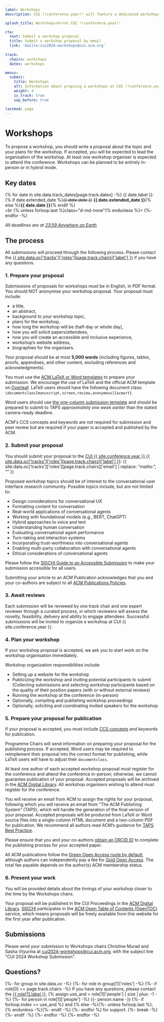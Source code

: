 ```yaml
---
label: Workshops
description: CUI !!conference.year!! will feature a dedicated workshops track, allowing attendees to organise focused activities co-located at the conference. We are now open to workshops proposals.

splash_title: Workshops<br>at CUI !!conference.year!!

cta:
  text: Submit a workshop proposal
  title: Submit a workshop proposal by email
  link: 'mailto:cui2024-workshops@cui.acm.org'
  
track:
  chairs: workshops
  dates: workshops

menus:
  submit:
    title: Workshops
    alt: Information about propsing a workshops at CUI !!conference.year!!
    weight: 4
    is_track: true
    sep_before: true

lastmod: page
---
```


# Workshops

To propose a workshop, you should write a proposal about the topic and your plans for the workshop. If accepted, you will be expected to lead the organisation of the workshop. At least one workshop organiser is expected to attend the conference. Workshops can be planned to be entirely in-person or in hybrid mode. 

## Key dates

{% for date in site.data.track_dates[page.track.dates] -%}
{{ date.label }}: <br class="d-md-none">{% if date.extended_date %}<strike><em>{{ date.date }}</em></strike> <strong>{{ date.extended_date }}</strong>{% else %}<strong>{{ date.date }}</strong>{% endif %}<br><br {% unless forloop.last %}class="d-md-none"{% endunless %}>
{%- endfor -%}

<em class="small">All deadlines are at <a href="https://time.is/Anywhere_on_Earth" title="The current time in 'Anywhere on Earth'">23:59 Anywhere on Earth</a></em>

## The process

All submissions will proceed through the following process. Please contact the <a href="{{ site.data.oc['tracks']['roles'][page.track.chairs]['email'] }}" title="Contact the CUI {{ site.conference.year }} {{ site.data.oc['tracks']['roles'][page.track.chairs]['label'] }} if you have any questions">{{ site.data.oc['tracks']['roles'][page.track.chairs]['label'] }}</a> if you have any questions.

### 1. Prepare your proposal

Submissions of proposals for workshops must be in English, in PDF format. You should NOT anonymise your workshop proposal. Your proposal must include:

* a title,
* an abstract, 
* background to your workshop topic, 
* plans for the workshop, 
* how long the workshop will be (half-day or whole day), 
* how you will solicit papers/attendees, 
* how you will create an accessible and inclusive experience, 
* workshop’s website address, 
* biographies for the organisers.

Your proposal should be at most **5,000 words** (including figures, tables, proofs, appendixes, and other content, excluding references and acknowledgments).

You must use the [ACM LaTeX or Word templates](https://www.acm.org/publications/proceedings-template "ACM templates for Microsoft Word and LaTeX") to prepare your submission. We encourage the use of LaTeX and the official ACM template on [Overleaf](https://www.overleaf.com/latex/templates/acm-conference-proceedings-primary-article-template/wbvnghjbzwpc "ACM Primary Article Template templates on Overleaf"). LaTeX users should have the following document class: <code>\documentclass[manuscript,screen,review,anonymous]{acmart}</code>.

Word users should use [the one-column submission template](https://authors.acm.org/proceedings/production-information/preparing-your-article-with-microsoft-word "ACM Template for submissions") and should be prepared to submit to TAPS _approximately one week earlier_ than the stated camera-ready deadline.

ACM's CCS concepts and keywords are not required for submission and peer review but are required if your paper is accepted and published by the ACM.

### 2. Submit your proposal

You should submit your proposal to the <a href="{{ site.data.oc['tracks']['roles'][page.track.chairs]['email'] }}" title="Contact the CUI {{ site.conference.year }} {{ site.data.oc['tracks']['roles'][page.track.chairs]['label'] }} if you have any questions">CUI {{ site.conference.year }} {{ site.data.oc['tracks']['roles'][page.track.chairs]['label'] }}</a>: {{ site.data.oc['tracks']['roles'][page.track.chairs]['email'] | replace: "mailto:", "" }}<br>

Proposed workshop topics should be of interest to the conversational user interface research community. Possible topics include, but are not limited to: 

* Design considerations for conversational UX 
* Formatting content for conversation 
* Real-world applications of conversational agents 
* Working with foundational models (e.g., BERT, ChatGPT) 
* Hybrid approaches to voice and text 
* Understanding human conversation 
* Evaluating conversational agent performance 
* Turn-taking and interaction systems 
* Incorporating trust-worthiness into conversational agents
* Enabling multi-party collaboration with conversational agents
* Ethical considerations of conversational agents


Please follow the [SIGCHI Guide to an Accessible Submission](https://sigchi.org/conferences/author-resources/accessibility-guide/ "SIGCHI's guide to an Accessible Submission") to make your submission accessible for all users.

Submitting your article to an ACM Publication acknowledges that you and your co-authors are subject to all [ACM Publications Policies](https://www.acm.org/publications/policies "ACM Publications Policies and Procedures"). 

### 3. Await reviews

Each submission will be reviewed by one track chair and one expert reviewer through a curated process, in which reviewers will assess the novelty, feasibility, delivery and ability to engage attendees. Successful submissions will be invited to organize a workshop at CUI {{ site.conference.year }}.

### 4. Plan your workshop 

If your workshop proposal is accepted, we ask you to start work on the workshop organisation immediately. 
 
Workshop organization responsibilities include:  
* Setting up a website for the workshop 
* Publicizing the workshop and inviting potential participants to submit 
(Collecting submissions and selecting workshop participants based on the quality of their position papers (with or without external reviews) 
* Running the workshop at the conference (in-person) 
* Optionally, compiling and publishing workshop proceedings 
* Optionally, soliciting and coordinating invited speakers for the workshop 

### 5. Prepare your proposal for publication

If your proposal is accepted, you must include [CCS concepts](https://dl.acm.org/ccs "ACM Computing Classification System") and keywords for publication.

Programme Chairs will send information on preparing your proposal for the publishing process. If accepted, Word users may be required to reimplement their proposal into the correct format for publishing, while LaTeX users will have to adjust their <code>documentclass</code>.

At least one author of each accepted workshop proposal must register for the conference and attend the conference in-person; otherwise, we cannot guarantee publication of your proposal. Accepted proposals will be archived in the <a href="http://dl.acm.org/" title="The ACM Digital Library">ACM Digital Library</a>. All workshop organisers wishing to attend must register for the conference. 

You will receive an email from ACM to assign the rights for your proposal, following which you will receive an email from "The ACM Publishing System" (TAPS), which will handle the generation of the final version of your proposal. Accepted proposals will be produced from LaTeX or Word source files into a single-column HTML document and a two-column PDF for publication. We recommend all authors read ACM’s guidance for [TAPS Best Practice](https://www.acm.org/publications/taps/taps-best-practices "The ACM Publishing System (TAPS) Best Practices").

Please ensure that you and your co-authors [obtain an ORCID ID](https://orcid.org/register "Register for an ORCID ID") to complete the publishing process for your accepted paper.

All ACM publications follow the [Green Open Access route by default](https://www.acm.org/publications/openaccess#green "Details on ACM's Green Open Access policies"), although authors can independently pay a fee for [Gold Open Access](https://www.acm.org/publications/openaccess#oapricing "Details on Gold Open Access pricing for ACM publications"). The total fee payable depends on the author(s) ACM membership status.

### 6. Present your work

You will be provided details about the timings of your workshop closer to the time by the Workshops chairs.

Your proposal will be published in the CUI Proceedings in the [ACM Digital Library](http://dl.acm.org/ "ACM Digital Library"). [SIGCHI](https://sigchi.org " ACM Special Interest Group on Computer-Human Interaction") participates in the [ACM Open Table of Contents (OpenTOC)](https://www.acm.org/publications/openaccess "ACM Open Access information") service, which means proposals will be freely available from this website for the first year after publication.

## Submissions

Please send your submission to Workshops chairs Christine Murad and Sasha Vtyurina at [cui2024-workshops@cui.acm.org](mailto:cui2024-workshops@cui.acm.org "Make your submission to the workshop chairs"), with the subject line "CUI 2024 Workshop Submission".

## Questions?

<p>
{%- for group in site.data.oc -%}
{%- for role in group[1]['roles'] -%}
{%- if role[0] == page.track.chairs -%}
  If you have any questions, please contact the <a href="{{ role[1].email }}" title="Send an email to the CUI {{ site.conference.year }} {{ role[1].label }}">{{ role[1].label }}</a>, 
  {% assign use_and = role[1]['people'] | size | plus: -1 -%}
  {%- for person in role[1]['people'] -%}
      {{- person.name -}}
      {%- if forloop.index == use_and %} and {% else -%}{%- unless forloop.last %}, {% endunless -%}{%- endif -%}
  {%- endfor %} for support.
  {%- break -%}
{%- endif -%}
{%- endfor -%}
{%- endfor -%}
</p>
